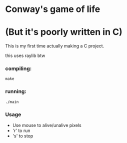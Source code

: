# Conway's game of life 
# (But it's poorly written in C)

This is my first time actually making a C project.

this uses raylib btw

### compiling: 
```
make
```

### running:
```
./main
```

### Usage
- Use mouse to alive/unalive pixels
- 'r' to run 
- 's' to stop
